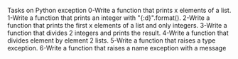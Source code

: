 Tasks on Python exception
0-Write a function that prints x elements of a list.
1-Write a function that prints an integer with "{:d}".format().
2-Write a function that prints the first x elements of a list and only integers.
3-Write a function that divides 2 integers and prints the result.
4-Write a function that divides element by element 2 lists.
5-Write a function that raises a type exception.
6-Write a function that raises a name exception with a message
